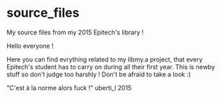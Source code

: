 # source_files
My source files from my 2015 Epitech's library ! 

Hello everyone !

Here you can find evrything related to my libmy.a project, that every Epitech's student has to carry on during all their first year.
This is newby stuff so don't judge too harshly !
Don't be afraid to take a look :)

"C'est à la norme alors fuck !"
                              uberti_l 2015
